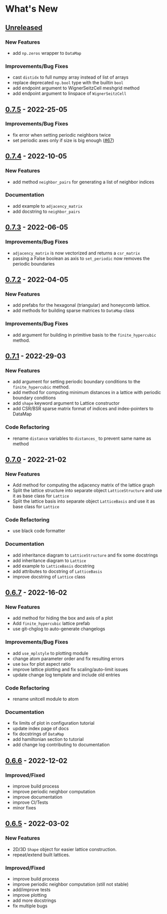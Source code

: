 # What's New

<a name="unreleased"></a>
## [Unreleased]

### New Features
- add `np.zeros` wrapper to `DataMap`

### Improvements/Bug Fixes
- cast `distidx` to full numpy array instead of list of arrays
- replace deprecated `np.bool` type with the builtin `bool`
- add endpoint argument to WignerSeitzCell meshgrid method
- add endpoint argument to linspace of `WignerSeitzCell`


<a name="0.7.5"></a>
## [0.7.5] - 2022-25-05

### Improvements/Bug Fixes
- fix error when setting periodic neighbors twice
- set periodic axes only if size is big enough ([#67](https://github.com/dylanljones/lattpy/issues/67))


<a name="0.7.4"></a>
## [0.7.4] - 2022-10-05

### New Features
- add method `neighbor_pairs` for generating a list of neighbor indices

### Documentation
- add example to `adjacency_matrix`
- add docstring to `neighbor_pairs`


<a name="0.7.3"></a>
## [0.7.3] - 2022-06-05

### Improvements/Bug Fixes
- `adjacency_matrix` is now vectorized and returns a `csr_matrix`
- passing a False boolean as axis to `set_periodic` now removes the periodic boundaries


<a name="0.7.2"></a>
## [0.7.2] - 2022-04-05

### New Features
- add prefabs for the hexagonal (triangular) and honeycomb lattice.
- add methods for building sparse matrices to `DataMap` class

### Improvements/Bug Fixes
- add argument for building in primitive basis to the `finite_hypercubic` method.


<a name="0.7.1"></a>
## [0.7.1] - 2022-29-03

### New Features
- add argument for setting periodic boundary conditions to the `finite_hypercubic` method.
- add method for computing minimum distances in a lattice with periodic boundary conditions
- add `shape` keyword argument to Lattice constructor
- add CSR/BSR sparse matrix format of indices and index-pointers to DataMap

### Code Refactoring
- rename `distance` variables to `distances_` to prevent same name as method


<a name="0.7.0"></a>
## [0.7.0] - 2022-21-02

### New Features
- Add method for computing the adjacency matrix of the lattice graph
- Split the lattice structure into separate object ``LatticeStructure`` and use it as base class for ``Lattice``
- Split the lattice basis into separate object ``LatticeBasis`` and use it as base class for ``Lattice``

### Code Refactoring
- use black code formatter

### Documentation
- add inheritance diagram to ``LatticeStructure`` and fix some docstrings
- add inheritance diagram to ``Lattice``
- add example to ``LatticeBasis`` docstring
- add attributes to docstring of ``LatticeBasis``
- improve docstring of ``Lattice`` class


<a name="0.6.7"></a>
## [0.6.7] - 2022-16-02

### New Features
- add method for hiding the box and axis of a plot
- Add ``finite_hypercubic`` lattice prefab
- use git-chglog to auto-generate changelogs

### Improvements/Bug Fixes
- add ``use_mplstyle`` to plotting module
- change atom parameter order and fix resulting errors
- use `box` for plot aspect ratio
- improve lattice plotting and fix scaling/auto-limit issues
- update change log template and include old entries

### Code Refactoring
- rename unitcell module to atom

### Documentation
- fix limits of plot in configuration tutorial
- update index page of docs
- fix docstrings of ``DataMap``
- add hamiltonian section to tutorial
- add change log contributing to documentation

<a name="0.6.6"></a>
## [0.6.6] - 2022-12-02

### Improved/Fixed

- improve build process
- improve periodic neighbor computation
- improve documentation
- improve CI/Tests
- minor fixes


<a name="0.6.5"></a>
## [0.6.5] - 2022-03-02

### New Features

- 2D/3D ``Shape`` object for easier lattice construction.
- repeat/extend built lattices.

### Improved/Fixed

- improve build process
- improve periodic neighbor computation (still not stable)
- add/improve tests
- improve plotting
- add more docstrings
- fix multiple bugs

[Unreleased]: https://github.com/dylanljones/lattpy/compare/0.7.5...HEAD
[0.7.5]: https://github.com/dylanljones/lattpy/compare/0.7.4...0.7.5
[0.7.4]: https://github.com/dylanljones/lattpy/compare/0.7.3...0.7.4
[0.7.3]: https://github.com/dylanljones/lattpy/compare/0.7.2...0.7.3
[0.7.2]: https://github.com/dylanljones/lattpy/compare/0.7.1...0.7.2
[0.7.1]: https://github.com/dylanljones/lattpy/compare/0.7.0...0.7.1
[0.7.0]: https://github.com/dylanljones/lattpy/compare/0.6.7...0.7.0
[0.6.7]: https://github.com/dylanljones/lattpy/compare/0.6.6...0.6.7
[0.6.6]: https://github.com/dylanljones/lattpy/compare/0.6.5...0.6.6
[0.6.5]: https://github.com/dylanljones/lattpy/compare/0.6.4...0.6.5
